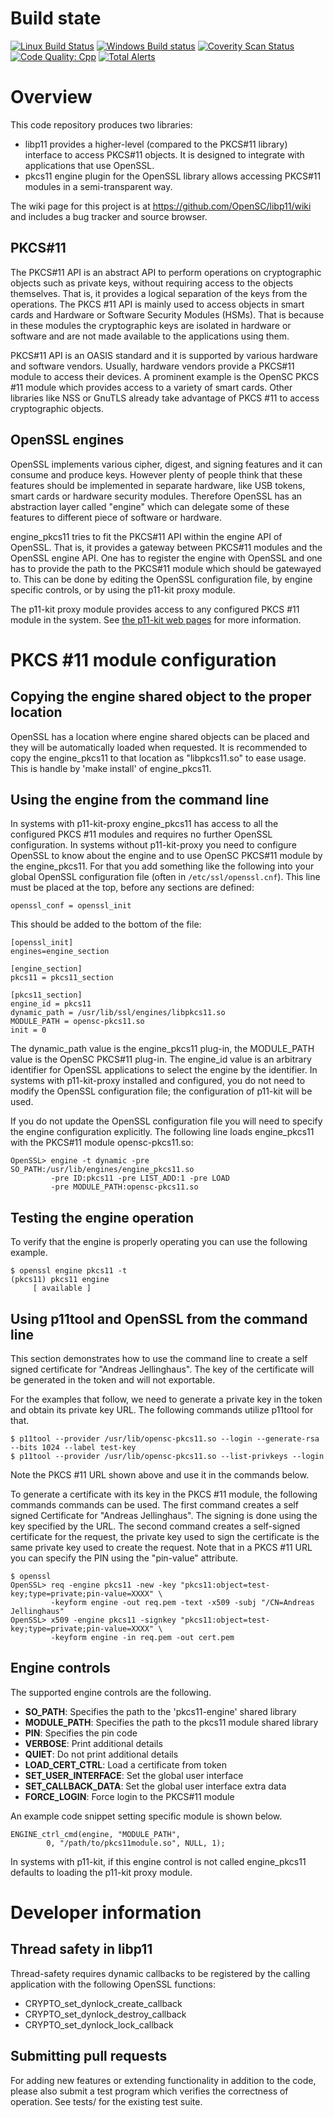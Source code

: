 # Build state

[![Linux Build Status](https://travis-ci.org/OpenSC/libp11.png)](https://travis-ci.org/OpenSC/libp11)
[![Windows Build status](https://ci.appveyor.com/api/projects/status/kmbu8nex5ogecoiq?svg=true)](https://ci.appveyor.com/project/LudovicRousseau/libp11)
[![Coverity Scan Status](https://scan.coverity.com/projects/15472/badge.svg)](https://scan.coverity.com/projects/opensc-libp11)
[![Code Quality: Cpp](https://img.shields.io/lgtm/grade/cpp/g/OpenSC/libp11.svg?logo=lgtm&logoWidth=18)](https://lgtm.com/projects/g/OpenSC/libp11/context:cpp)
[![Total Alerts](https://img.shields.io/lgtm/alerts/g/OpenSC/libp11.svg?logo=lgtm&logoWidth=18)](https://lgtm.com/projects/g/OpenSC/libp11/alerts)


# Overview

This code repository produces two libraries:
* libp11 provides a higher-level (compared to the PKCS#11 library)
interface to access PKCS#11 objects.  It is designed to integrate with
applications that use OpenSSL.
* pkcs11 engine plugin for the OpenSSL library allows accessing
PKCS#11 modules in a semi-transparent way.

The wiki page for this project is at https://github.com/OpenSC/libp11/wiki
and includes a bug tracker and source browser.

## PKCS#11

The PKCS#11 API is an abstract API to perform operations on cryptographic objects
such as private keys, without requiring access to the objects themselves. That
is, it provides a logical separation of the keys from the operations. The
PKCS #11 API is mainly used to access objects in smart cards and Hardware or Software
Security Modules (HSMs). That is because in these modules the cryptographic keys
are isolated in hardware or software and are not made available to the applications
using them.

PKCS#11 API is an OASIS standard and it is supported by various hardware and software
vendors. Usually, hardware vendors provide a PKCS#11 module to access their devices.
A prominent example is the OpenSC PKCS #11 module which provides access to a variety
of smart cards. Other libraries like NSS or GnuTLS already take advantage of PKCS #11
to access cryptographic objects.

## OpenSSL engines

OpenSSL implements various cipher, digest, and signing features and it can
consume and produce keys. However plenty of people think that these features
should be implemented in separate hardware, like USB tokens, smart cards or
hardware security modules. Therefore OpenSSL has an abstraction layer called
"engine" which can delegate some of these features to different piece of
software or hardware.

engine_pkcs11 tries to fit the PKCS#11 API within the engine API of OpenSSL.
That is, it provides a gateway between PKCS#11 modules and the OpenSSL engine API.
One has to register the engine with OpenSSL and one has to provide the
path to the PKCS#11 module which should be gatewayed to. This can be done by editing
the OpenSSL configuration file, by engine specific controls,
or by using the p11-kit proxy module.

The p11-kit proxy module provides access to any configured PKCS #11 module
in the system. See [the p11-kit web pages](http://p11-glue.freedesktop.org/p11-kit.html)
for more information.


# PKCS #11 module configuration

## Copying the engine shared object to the proper location

OpenSSL has a location where engine shared objects can be placed
and they will be automatically loaded when requested. It is recommended
to copy the engine_pkcs11 to that location as "libpkcs11.so" to ease usage.
This is handle by 'make install' of engine_pkcs11.


## Using the engine from the command line

In systems with p11-kit-proxy engine_pkcs11 has access to all the configured
PKCS #11 modules and requires no further OpenSSL configuration.
In systems without p11-kit-proxy you need to configure OpenSSL to know about
the engine and to use OpenSC PKCS#11 module by the engine_pkcs11. For that you
add something like the following into your global OpenSSL configuration file
(often in ``/etc/ssl/openssl.cnf``).  This line must be placed at the top,
before any sections are defined:

```
openssl_conf = openssl_init
```

This should be added to the bottom of the file:

```
[openssl_init]
engines=engine_section

[engine_section]
pkcs11 = pkcs11_section

[pkcs11_section]
engine_id = pkcs11
dynamic_path = /usr/lib/ssl/engines/libpkcs11.so
MODULE_PATH = opensc-pkcs11.so
init = 0
```

The dynamic_path value is the engine_pkcs11 plug-in, the MODULE_PATH value is
the OpenSC PKCS#11 plug-in. The engine_id value is an arbitrary identifier for
OpenSSL applications to select the engine by the identifier. In systems
with p11-kit-proxy installed and configured, you do not need to modify the
OpenSSL configuration file; the configuration of p11-kit will be used.

If you do not update the OpenSSL configuration file you will need to
specify the engine configuration explicitly. The following line loads
engine_pkcs11 with the PKCS#11 module opensc-pkcs11.so:

```
OpenSSL> engine -t dynamic -pre SO_PATH:/usr/lib/engines/engine_pkcs11.so
         -pre ID:pkcs11 -pre LIST_ADD:1 -pre LOAD 
         -pre MODULE_PATH:opensc-pkcs11.so
```


## Testing the engine operation

To verify that the engine is properly operating you can use the following example.

```
$ openssl engine pkcs11 -t
(pkcs11) pkcs11 engine
     [ available ]
```

## Using p11tool and OpenSSL from the command line

This section demonstrates how to use the command line to create a self signed
certificate for "Andreas Jellinghaus". The key of the certificate will be generated
in the token and will not exportable.

For the examples that follow, we need to generate a private key in the token and
obtain its private key URL. The following commands utilize p11tool for that.

```
$ p11tool --provider /usr/lib/opensc-pkcs11.so --login --generate-rsa --bits 1024 --label test-key
$ p11tool --provider /usr/lib/opensc-pkcs11.so --list-privkeys --login
```

Note the PKCS #11 URL shown above and use it in the commands below.

To generate a certificate with its key in the PKCS #11 module, the following commands commands
can be used. The first command creates a self signed Certificate for "Andreas Jellinghaus". The
signing is done using the key specified by the URL. The second command creates a self-signed 
certificate for the request, the private key used to sign the certificate is the same private key
used to create the request. Note that in a PKCS #11 URL you can specify the PIN using the 
"pin-value" attribute.

```
$ openssl
OpenSSL> req -engine pkcs11 -new -key "pkcs11:object=test-key;type=private;pin-value=XXXX" \
         -keyform engine -out req.pem -text -x509 -subj "/CN=Andreas Jellinghaus"
OpenSSL> x509 -engine pkcs11 -signkey "pkcs11:object=test-key;type=private;pin-value=XXXX" \
         -keyform engine -in req.pem -out cert.pem
```


## Engine controls

The supported engine controls are the following.

* **SO_PATH**: Specifies the path to the 'pkcs11-engine' shared library 
* **MODULE_PATH**: Specifies the path to the pkcs11 module shared library 
* **PIN**: Specifies the pin code 
* **VERBOSE**: Print additional details 
* **QUIET**: Do not print additional details 
* **LOAD_CERT_CTRL**: Load a certificate from token
* **SET_USER_INTERFACE**: Set the global user interface
* **SET_CALLBACK_DATA**: Set the global user interface extra data
* **FORCE_LOGIN**: Force login to the PKCS#11 module

An example code snippet setting specific module is shown below.

```
ENGINE_ctrl_cmd(engine, "MODULE_PATH",
		0, "/path/to/pkcs11module.so", NULL, 1);
```

In systems with p11-kit, if this engine control is not called engine_pkcs11
defaults to loading the p11-kit proxy module.


# Developer information

## Thread safety in libp11

Thread-safety requires dynamic callbacks to be registered by the calling
application with the following OpenSSL functions:
* CRYPTO_set_dynlock_create_callback
* CRYPTO_set_dynlock_destroy_callback
* CRYPTO_set_dynlock_lock_callback

## Submitting pull requests

For adding new features or extending functionality in addition to the code,
please also submit a test program which verifies the correctness of operation.
See tests/ for the existing test suite.
